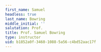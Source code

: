 ```yaml
---
first_name: Samuel
headless: true
last_name: Bowring
middle_initial: ''
salutation: Prof.
title: Prof. Samuel Bowring
type: instructor
uid: b1852a0f-3460-1088-5a56-c4bd52aac17f
---
```

